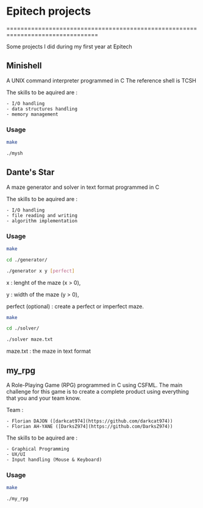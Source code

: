 # Epitech projects
================================================================================

Some projects I did during my first year at Epitech

## Minishell
A UNIX command interpreter programmed in C
The reference shell is TCSH

The skills to be aquired are :

    - I/O handling
    - data structures handling
    - memory management

### Usage
```bash
make

./mysh
```

## Dante's Star
A maze generator and solver in text format programmed in C

The skills to be aquired are :

    - I/O handling
    - file reading and writing
    - algorithm implementation

### Usage
```bash
make

cd ./generator/

./generator x y [perfect]
```

x : lenght of the maze (x > 0),

y : width of the maze (y > 0),

perfect (optional) : create a perfect or imperfect maze.

```bash
make

cd ./solver/

./solver maze.txt
```
maze.txt : the maze in text format

## my_rpg
A Role-Playing Game (RPG) programmed in C using CSFML.
The main challenge for this game is to create a complete product using everything that you and your team know.

Team :

    - Florian DAJON ([darkcat974](https://github.com/darkcat974))
    - Florian AH-YANE ([DarksZ974](https://github.com/DarksZ974))

The skills to be aquired are :

    - Graphical Programming
    - UX/UI
    - Input handling (Mouse & Keyboard)

### Usage
```bash
make

./my_rpg
```

